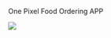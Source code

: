 One Pixel Food Ordering APP

<img src="https://github.com/ShubhamGuptaContact/Food-Ordering/blob/main/output/FoodAPP.jpg">
